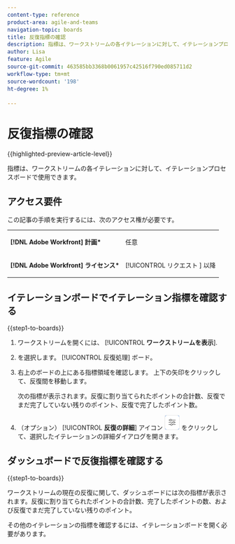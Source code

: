 ```yaml
---
content-type: reference
product-area: agile-and-teams
navigation-topic: boards
title: 反復指標の確認
description: 指標は、ワークストリームの各イテレーションに対して、イテレーションプロセスボードで使用できます。
author: Lisa
feature: Agile
source-git-commit: 463585bb3368b0061957c42516f790ed085711d2
workflow-type: tm+mt
source-wordcount: '198'
ht-degree: 1%

---
```


# 反復指標の確認

{{highlighted-preview-article-level}}

指標は、ワークストリームの各イテレーションに対して、イテレーションプロセスボードで使用できます。

## アクセス要件

この記事の手順を実行するには、次のアクセス権が必要です。

<table style="table-layout:auto"> 
 <col> 
 </col> 
 <col> 
 </col> 
 <tbody> 
  <tr> 
   <td role="rowheader"><strong>[!DNL Adobe Workfront] 計画*</strong></td> 
   <td> <p>任意</p> </td> 
  </tr> 
  <tr> 
   <td role="rowheader"><strong>[!DNL Adobe Workfront] ライセンス*</strong></td> 
   <td> <p>[!UICONTROL リクエスト ] 以降</p> </td> 
  </tr> 
 </tbody> 
</table>

## イテレーションボードでイテレーション指標を確認する

{{step1-to-boards}}

1. ワークストリームを開くには、 [!UICONTROL **ワークストリームを表示**].
1. を選択します。 [!UICONTROL 反復処理] ボード。
1. 右上のボードの上にある指標領域を確認します。 上下の矢印をクリックして、反復間を移動します。

   次の指標が表示されます。反復に割り当てられたポイントの合計数、反復でまだ完了していない残りのポイント、反復で完了したポイント数。

1. （オプション） [!UICONTROL **反復の詳細**] アイコン ![反復の詳細](assets/iteration-details-button.png) をクリックして、選択したイテレーションの詳細ダイアログを開きます。

## ダッシュボードで反復指標を確認する

{{step1-to-boards}}

ワークストリームの現在の反復に関して、ダッシュボードには次の指標が表示されます。反復に割り当てられたポイントの合計数、完了したポイントの数、および反復でまだ完了していない残りのポイント。

その他のイテレーションの指標を確認するには、イテレーションボードを開く必要があります。

